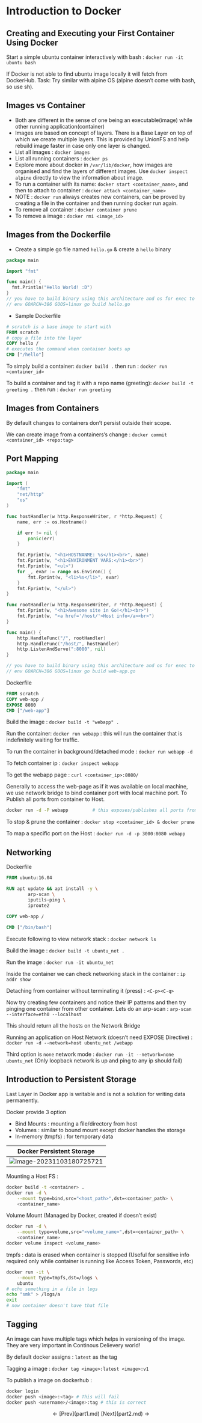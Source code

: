 # Introduction to Docker

## Creating and Executing your First Container Using Docker

Start a simple ubuntu container interactively with bash : `docker run -it ubuntu bash`

If Docker is not able to find ubuntu image locally it will fetch from DockerHub. Task: Try similar with alpine OS (alpine doesn’t come with bash, so use sh).

## Images vs Container

- Both are different in the sense of one being an executable(image) while other running application(container)
- Images are based on concept of layers. There is a Base Layer on top of which we create multiple layers. This is provided by UnionFS and help rebuild image faster in case only one layer is changed.
- List all images : `docker images`
- List all running containers : `docker ps`
- Explore more about docker in `/var/lib/docker`, how images are organised and find the layers of different images. Use `docker inspect alpine` directly to view the information about image.
- To run a container with its name: `docker start <container_name>`, and then to attach to container : `docker attach <container_name>`
- NOTE : `docker run` always creates new containers, can be proved by creating a file in the container and then running docker run again.
- To remove all container : `docker container prune`
- To remove a image : `docker rmi <image_id>`

## Images from the Dockerfile

- Create a simple go file named `hello.go` & create a `hello` binary

````go
package main

import "fmt"

func main() {
  fmt.Println("Hello World! :D")
}
// you have to build binary using this architecture and os for exec to work
// env GOARCH=386 GOOS=linux go build hello.go
````

- Sample Dockerfile

````dockerfile
# scratch is a base image to start with
FROM scratch
# copy a file into the layer
COPY hello /
# executes the command when container boots up
CMD ["/hello"]
````

To simply build a container: `docker build .` then run : `docker run <container_id>`

To build a container and tag it with a repo name (greeting): `docker build -t greeting .` then run : `docker run greeting`

## Images from Containers

By default changes to containers don’t persist outside their scope.

We can create image from a containers’s change : `docker commit <container_id> <repo:tag>`

## Port Mapping

````go
package main

import (
	"fmt"
	"net/http"
	"os"
)

func hostHandler(w http.ResponseWriter, r *http.Request) {
	name, err := os.Hostname()

	if err != nil {
		panic(err)
	}

	fmt.Fprint(w, "<h1>HOSTNANME: %s</h1><br>", name)
	fmt.Fprint(w, "<h1>ENVIRONMENT VARS:</h1><br>")
	fmt.Fprint(w, "<ul>")
	for _, evar := range os.Environ() {
		fmt.Fprint(w, "<li>%s</li>", evar)
	}
	fmt.Fprint(w, "</ul>")
}

func rootHandler(w http.ResponseWriter, r *http.Request) {
	fmt.Fprint(w, "<h1>Awesome site in Go!</h1><br>")
	fmt.Fprint(w, "<a href='/host/'>Host info</a><br>")
}

func main() {
	http.HandleFunc("/", rootHandler)
	http.HandleFunc("/host/", hostHandler)
	http.ListenAndServe(":8080", nil)
}

// you have to build binary using this architecture and os for exec to work
// env GOARCH=386 GOOS=linux go build web-app.go
````

Dockerfile

````dockerfile
FROM scratch
COPY web-app /
EXPOSE 8080
CMD ["/web-app"]
````

Build the image : `docker build -t "webapp" .`

Run the container: `docker run webapp` : this will run the container that is indefinitely waiting for traffic.

To run the container in background/detached mode : `docker run webapp -d`

To fetch container ip : `docker inspect webapp`

To get the webapp page : `curl <container_ip>:8080/`

Generally to access the web-page as if it was available on local machine, we use network bridge to bind container port with local machine port. To Publish all ports from container to Host.

```bash
docker run -d -P webapp			# this exposes/publishes all ports from container
```

To stop & prune the container : `docker stop <container_id> & docker prune`

To map a specific port on the Host : `docker run -d -p 3000:8080 webapp`

## Networking

Dockerfile

````dockerfile
FROM ubuntu:16.04

RUN apt update && apt install -y \
		arp-scan \
		iputils-ping \
		iproute2
		
COPY web-app /

CMD ["/bin/bash"]
````

Execute following to view network stack : `docker network ls`

Build the image : `docker build -t ubuntu_net .`

Run the image : `docker run -it ubuntu_net`

Inside the container we can check networking stack in the container : `ip addr show`

Detaching from container without terminating it (press) : `<C-p><C-q>`

Now try creating few containers and notice their IP patterns and then try pinging one container from other container. Lets do an arp-scan : `arp-scan --interface=eth0 --localhost`

This should return all the hosts on the Network Bridge

Running an application on Host Network (doesn’t need EXPOSE Directive) : `docker run -d --network=host ubuntu_net /webapp`

Third option is `none` network mode : `docker run -it --network=none ubuntu_net` (Only loopback network is up and ping to any ip should fail)

## Introduction to Persistent Storage

Last Layer in Docker app is writable and is not a solution for writing data permanently.

Docker provide 3 option

- Bind Mounts : mounting a file/directory from host
- Volumes : similar to bound mount except docker handles the storage
- In-memory (tmpfs) : for temporary data

| Docker Persistent Storage                                    |
| ------------------------------------------------------------ |
| ![image-20231103180725721](./part1b.assets/image-20231103180725721.png) |

 Mounting a Host FS :

````bash
docker build -t <container> .
docker run -d \
	--mount type=bind,src="<host_path>",dst=<container_path> \
	<container_name>
````

Volume Mount (Managed by Docker, created if doesn’t exist)

````bash
docker run -d \
	--mount type=volume,src="<volume_name>",dst=<container_path> \
	<container_name>
docker volume inspect <volume_name>
````

tmpfs : data is erased when container is stopped (Useful for sensitive info required only while container is running like Access Token, Passwords, etc)

````bash
docker run -it \
	--mount type=tmpfs,dst=/logs \
	ubuntu
# echo something in a file in logs
echo "smk" > /logs/a
exit
# now container doesn't have that file
````

## Tagging

An image can have multiple tags which helps in versioning of the image. They are very important in Continous Delievery world!

By default docker assigns : `latest` as the tag

Tagging a image : `docker tag <image>:latest <image>:v1`

To publish a image on dockerhub :

````bash
docker login
docker push <image>:<tag> # This will fail
docker push <username>/<image>:tag # this is correct
````



<center><- [Prev](part1.md)		[Next](part2.md) -></center>

